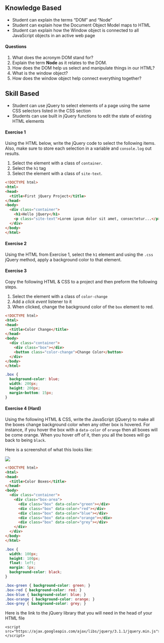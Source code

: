 ## Knowledge Based

- Student can explain the terms “DOM” and “Node”
- Student can explain how the Document Object Model maps to HTML
- Student can explain how the Window object is connected to all JavaScript objects in an active web page


#### Questions

1. What does the acronym DOM stand for?
2. Explain the term **Node** as it relates to the DOM.
3. How does the DOM help us select and manipulate things in our HTML?
4. What is the window object?
5. How does the window object help connect everything together?


## Skill Based

- Student can use jQuery to select elements of a page using the same CSS selectors listed in the CSS section
- Students can use built in jQuery functions to edit the state of existing HTML elements


#### Exercise 1

Using the HTML below, write the jQuery code to select the following items. Also, make sure to store each selection in a variable and `console.log` out results.

1. Select the element with a class of `container`.
2. Select the `h1` tag
3. Select the element with a class of `site-text`.

```html
<!DOCTYPE html>
<html>
<head>
  <title>First jQuery Project</title>
</head>
<body>
  <div class="container">
    <h1>Hello jQuery</h1>
    <p class="site-text">Lorem ipsum dolor sit amet, consectetur...</p>
  </div>
</body>
</html>
```

#### Exercise 2

Using the HTML from Exercise 1, select the `h1` element and using the `.css` jQuery method, apply a background color to that element.

#### Exercise 3

Copy the following HTML & CSS to a project and then preform the following steps.

1. Select the element with a class of `color-change`
2. Add a _click event_ listener to it
3. When clicked, change the background color of the `box` element to red.


```html
<!DOCTYPE html>
<html>
<head>
  <title>Color Change</title>
</head>
<body>
  <div class="container">
    <div class="box"></div>
    <button class="color-change">Change Color</button>
  </div>
</body>
</html>
```

```css
.box {
  background-color: blue;
  width: 200px;
  height: 200px;
  margin-bottom: 15px;
}
```


#### Exercise 4 (Hard)

Using the following HTML & CSS, write the JavaScript (jQuery) to make all the boxes change background color when any other box is hovered. For instance, if you hover the box with a `data-color` of `orange` then all boxes will be come orange. When you hover off of it, then you all the boxes will go back to being `black`.

Here is a screenshot of what this looks like:

![](https://tiy-learn-content.s3.amazonaws.com/db867853-boxes.gif)

```html
<!DOCTYPE html>
<html>
<head>
  <title>Color Boxes</title>
</head>
<body>
  <div class="container">
    <div class="box-area">
      <div class="box" data-color="green"></div>
      <div class="box" data-color="red"></div>
      <div class="box" data-color="blue"></div>
      <div class="box" data-color="orange"></div>
      <div class="box" data-color="grey"></div>
    </div>
  </div>
</body>
</html>
```

```css
.box {
  width: 100px;
  height: 100px;
  float: left;
  margin: 5px;
  background-color: black;
}

.box-green { background-color: green; }
.box-red { background-color: red; }
.box-blue { background-color: blue; }
.box-orange { background-color: orange; }
.box-grey { background-color: grey; }
```


Here is the link to the jQuery library that you will need in
the head of your HTML file
```
<script src="https://ajax.googleapis.com/ajax/libs/jquery/3.1.1/jquery.min.js"></script>
```
